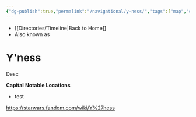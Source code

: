 ```yaml
---
{"dg-publish":true,"permalink":"/navigational/y-ness/","tags":["map","core","koornacht","planet","starkiller","unfinished"],"dgHomeLink":false}
---
```


- [[Directories/Timeline\|Back to Home]]
- Also known as 

# Y'ness
Desc

**Capital**
**Notable Locations**
- test

https://starwars.fandom.com/wiki/Y%27ness

